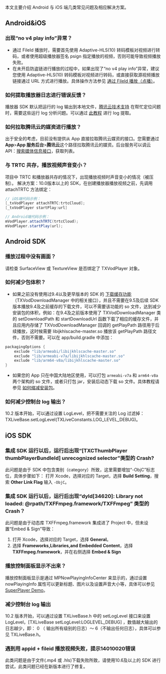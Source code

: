 本文主要介绍 Android 与 iOS 端几类常见问题及相应解决方案。
## Android&iOS

### 出现“no v4 play info”异常？
- 通过 FileId 播放时，需要首先使用 Adaptive-HLS(10) 转码模板对视频进行转码，或者使用超级播放器签名 psign 指定播放的视频，否则可能导致视频播放失败。
- 在未开启防盗链进行播放的过程中，如果出现了“no v4 play info”异常，建议您使用 Adaptive-HLS(10)  转码模板对视频进行转码，或直接获取源视频播放链接通过 URL 方式进行播放。具体操作方法参见 [通过 FileId 播放（点播）](https://cloud.tencent.com/document/product/881/20213#fileid)。

### 如何提取播放器日志进行错误反馈？
播放器 SDK 默认把运行的 log 输出到本地文件，[腾讯云技术支持](https://cloud.tencent.com/document/product/266/19905) 在帮忙定位问题时，需要这些运行 log 分析问题。可以通过 [此教程](https://cloud.tencent.com/developer/article/1502366) 进行 log 提取。

### 如何拉取腾讯云的媒资进行播放？
出于安全的考虑，目前没有提供从 App 直接拉取腾讯云媒资的接口。您需要通过 **App**>**App 服务后台**>**腾讯云**这个路径拉取腾讯云的媒资。后台服务可以调云 API：[搜索媒体信息接口](https://cloud.tencent.com/document/product/266/31813)，获取列表。

### 与 TRTC 共存，播放视频声音变小？
项目中 TRTC 和播放器共存的情况下，出现播放视频时声音变小的情况（被压制）。
解决方案：10.0版本以上的 SDK，在创建播放器播放视频之前，先调用 attachTRTC 方法绑定：

```objective-c
// iOS端代码示例：
[_txVodPlayer attachTRTC:trtcCloud];
[_txVodPlayer startPlay:url]
```

```java
// Android端代码示例：
mVodPlayer.attachTRTC(trtcCloud);
mVodPlayer.startPlay(url);
```


## Android SDK
### 播放过程中没有画面？
请检查 SurfaceView 或 TextureView 是否绑定了 TXVodPlayer 对象。

### 如何减少包体积？
- 如果之前没有使用过9.4以及更早版本的 SDK 的 [下载缓存功能](https://cloud.tencent.com/document/product/881/20216#13.E3.80.81.E7.A6.BB.E7.BA.BF.E7.BC.93.E5.AD.98)（TXVodDownloadManager 中的相关接口），并且不需要在9.5及后续 SDK 版本播放9.4及之前缓存的下载文件，可以不需要该功能的 so 文件，达到减少安装包的体积，例如：在9.4及之前版本使用了 TXVodDownloadManager 类的 setDownloadPath 和 startDownloadUrl 函数下载了相应的缓存文件，并且应用内存储了 TXVodDownloadManager 回调的 getPlayPath 路径用于后续播放，这时候需要 libijkhlscache-master.so 播放该 getPlayPath 路径文件，否则不需要。可以在 app/build.gradle 中添加：
```java
packagingOptions {
	exclude "lib/armeabi/libijkhlscache-master.so"
	exclude "lib/armeabi-v7a/libijkhlscache-master.so"
	exclude "lib/arm64-v8a/libijkhlscache-master.so"
}
```
- 如果您的 App 只在中国大陆地区使用，可以打包 `armeabi-v7a` 和 `arm64-v8a` 两个架构的 so 文件，或者只打包 jar，安装后动态下载 so 文件。具体教程请参见 [如何缩减安装包](https://cloud.tencent.com/document/product/647/34400#android-.E5.B9.B3.E5.8F.B0.E5.A6.82.E4.BD.95.E7.BC.A9.E5.87.8F.E5.AE.89.E8.A3.85.E5.8C.85.E4.BD.93.E7.A7.AF.EF.BC.9F)。

### 如何减少控制台 log 输出？
10.2 版本开始，可以通过设置 LogLevel，把不需要关注的 Log 过滤掉：TXLiveBase.setLogLevel(TXLiveConstants.LOG_LEVEL_DEBUG)。

## iOS SDK
### 集成 SDK 运行以后，运行后出现“[TXCThumbPlayer thumbPlayerBundleId] unrecognized selector”类型的 Crash?
此问题是由于 SDK 中包含类别（category）所致，这里需要增加“-ObjC”标志位，具体步骤如下：
打开 Xcode，选择对应的 Target，选择 **Build Setting**，搜索 **Other Link Flag** 输入 `-ObjC`。

### 集成 SDK 运行以后，运行后出现“dyld[34620]: Library not loaded: @rpath/TXFFmpeg.framework/TXFFmpeg” 类型的 Crash？
此问题是由于动态库 TXFFmpeg.framework 集成进了 Project 中，但未设置“Embed & Sign”导致：
1. 打开 Xcode，选择对应的 Target，选择 **General**。
2. 选择 **Frameworks,Libraries,and Embedded Content**，选择 **TXFFmpeg.framework**，并在右侧选择 **Embed & Sign**

### 播放控制面板显示不出来？
播放控制面板显示是通过  MPNowPlayingInfoCenter 来显示的，通过设置 nowPlayingInfo 属性可以更新标题、图片以及设置声音大小等，具体可以参见 [SuperPlayer Demo](https://github.com/LiteAVSDK/Player_ios)。

### 减少控制台 log 输出
10.2 版本开始，可以通过设置 TXLiveBase.h 中的 setLogLevel 接口来设置 LogLevel，[TXLiveBase setLogLevel:LOGLEVEL_DEBUG] ，数值越大输出的日志越少，即： 0 （ 输出所有级别的日志）～  6（不输出任何日志），具体可以参见 TXLiveBase.h。

### 遇到用 appid + fileid 播放视频失败，提示14010020错误
此类问题是由于文件(.mp4 或 .hls)下载失败所致，请使用10.6及以上的 SDK 进行尝试，此类问题已经在新版本进行了修复。
